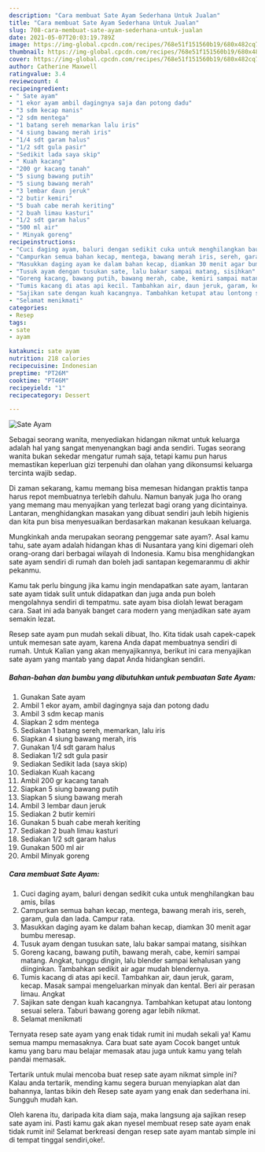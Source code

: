 ```yaml
---
description: "Cara membuat Sate Ayam Sederhana Untuk Jualan"
title: "Cara membuat Sate Ayam Sederhana Untuk Jualan"
slug: 708-cara-membuat-sate-ayam-sederhana-untuk-jualan
date: 2021-05-07T20:03:19.789Z
image: https://img-global.cpcdn.com/recipes/768e51f151560b19/680x482cq70/sate-ayam-foto-resep-utama.jpg
thumbnail: https://img-global.cpcdn.com/recipes/768e51f151560b19/680x482cq70/sate-ayam-foto-resep-utama.jpg
cover: https://img-global.cpcdn.com/recipes/768e51f151560b19/680x482cq70/sate-ayam-foto-resep-utama.jpg
author: Catherine Maxwell
ratingvalue: 3.4
reviewcount: 4
recipeingredient:
- " Sate ayam"
- "1 ekor ayam ambil dagingnya saja dan potong dadu"
- "3 sdm kecap manis"
- "2 sdm mentega"
- "1 batang sereh memarkan lalu iris"
- "4 siung bawang merah iris"
- "1/4 sdt garam halus"
- "1/2 sdt gula pasir"
- "Sedikit lada saya skip"
- " Kuah kacang"
- "200 gr kacang tanah"
- "5 siung bawang putih"
- "5 siung bawang merah"
- "3 lembar daun jeruk"
- "2 butir kemiri"
- "5 buah cabe merah keriting"
- "2 buah limau kasturi"
- "1/2 sdt garam halus"
- "500 ml air"
- " Minyak goreng"
recipeinstructions:
- "Cuci daging ayam, baluri dengan sedikit cuka untuk menghilangkan bau amis, bilas"
- "Campurkan semua bahan kecap, mentega, bawang merah iris, sereh, garam, gula dan lada. Campur rata."
- "Masukkan daging ayam ke dalam bahan kecap, diamkan 30 menit agar bumbu meresap."
- "Tusuk ayam dengan tusukan sate, lalu bakar sampai matang, sisihkan"
- "Goreng kacang, bawang putih, bawang merah, cabe, kemiri sampai matang. Angkat, tunggu dingin, lalu blender sampai kehalusan yang diinginkan. Tambahkan sedikit air agar mudah blendernya."
- "Tumis kacang di atas api kecil. Tambahkan air, daun jeruk, garam, kecap. Masak sampai mengeluarkan minyak dan kental. Beri air perasan limau. Angkat"
- "Sajikan sate dengan kuah kacangnya. Tambahkan ketupat atau lontong sesuai selera. Taburi bawang goreng agar lebih nikmat."
- "Selamat menikmati"
categories:
- Resep
tags:
- sate
- ayam

katakunci: sate ayam 
nutrition: 218 calories
recipecuisine: Indonesian
preptime: "PT26M"
cooktime: "PT46M"
recipeyield: "1"
recipecategory: Dessert

---
```



![Sate Ayam](https://img-global.cpcdn.com/recipes/768e51f151560b19/680x482cq70/sate-ayam-foto-resep-utama.jpg)

Sebagai seorang wanita, menyediakan hidangan nikmat untuk keluarga adalah hal yang sangat menyenangkan bagi anda sendiri. Tugas seorang  wanita bukan sekedar mengatur rumah saja, tetapi kamu pun harus memastikan keperluan gizi terpenuhi dan olahan yang dikonsumsi keluarga tercinta wajib sedap.

Di zaman  sekarang, kamu memang bisa memesan hidangan praktis tanpa harus repot membuatnya terlebih dahulu. Namun banyak juga lho orang yang memang mau menyajikan yang terlezat bagi orang yang dicintainya. Lantaran, menghidangkan masakan yang dibuat sendiri jauh lebih higienis dan kita pun bisa menyesuaikan berdasarkan makanan kesukaan keluarga. 



Mungkinkah anda merupakan seorang penggemar sate ayam?. Asal kamu tahu, sate ayam adalah hidangan khas di Nusantara yang kini digemari oleh orang-orang dari berbagai wilayah di Indonesia. Kamu bisa menghidangkan sate ayam sendiri di rumah dan boleh jadi santapan kegemaranmu di akhir pekanmu.

Kamu tak perlu bingung jika kamu ingin mendapatkan sate ayam, lantaran sate ayam tidak sulit untuk didapatkan dan juga anda pun boleh mengolahnya sendiri di tempatmu. sate ayam bisa diolah lewat beragam cara. Saat ini ada banyak banget cara modern yang menjadikan sate ayam semakin lezat.

Resep sate ayam pun mudah sekali dibuat, lho. Kita tidak usah capek-capek untuk memesan sate ayam, karena Anda dapat membuatnya sendiri di rumah. Untuk Kalian yang akan menyajikannya, berikut ini cara menyajikan sate ayam yang mantab yang dapat Anda hidangkan sendiri.

<!--inarticleads1-->

##### Bahan-bahan dan bumbu yang dibutuhkan untuk pembuatan Sate Ayam:

1. Gunakan  Sate ayam
1. Ambil 1 ekor ayam, ambil dagingnya saja dan potong dadu
1. Ambil 3 sdm kecap manis
1. Siapkan 2 sdm mentega
1. Sediakan 1 batang sereh, memarkan, lalu iris
1. Siapkan 4 siung bawang merah, iris
1. Gunakan 1/4 sdt garam halus
1. Sediakan 1/2 sdt gula pasir
1. Sediakan Sedikit lada (saya skip)
1. Sediakan  Kuah kacang
1. Ambil 200 gr kacang tanah
1. Siapkan 5 siung bawang putih
1. Siapkan 5 siung bawang merah
1. Ambil 3 lembar daun jeruk
1. Sediakan 2 butir kemiri
1. Gunakan 5 buah cabe merah keriting
1. Sediakan 2 buah limau kasturi
1. Sediakan 1/2 sdt garam halus
1. Gunakan 500 ml air
1. Ambil  Minyak goreng




<!--inarticleads2-->

##### Cara membuat Sate Ayam:

1. Cuci daging ayam, baluri dengan sedikit cuka untuk menghilangkan bau amis, bilas
1. Campurkan semua bahan kecap, mentega, bawang merah iris, sereh, garam, gula dan lada. Campur rata.
1. Masukkan daging ayam ke dalam bahan kecap, diamkan 30 menit agar bumbu meresap.
1. Tusuk ayam dengan tusukan sate, lalu bakar sampai matang, sisihkan
1. Goreng kacang, bawang putih, bawang merah, cabe, kemiri sampai matang. Angkat, tunggu dingin, lalu blender sampai kehalusan yang diinginkan. Tambahkan sedikit air agar mudah blendernya.
1. Tumis kacang di atas api kecil. Tambahkan air, daun jeruk, garam, kecap. Masak sampai mengeluarkan minyak dan kental. Beri air perasan limau. Angkat
1. Sajikan sate dengan kuah kacangnya. Tambahkan ketupat atau lontong sesuai selera. Taburi bawang goreng agar lebih nikmat.
1. Selamat menikmati




Ternyata resep sate ayam yang enak tidak rumit ini mudah sekali ya! Kamu semua mampu memasaknya. Cara buat sate ayam Cocok banget untuk kamu yang baru mau belajar memasak atau juga untuk kamu yang telah pandai memasak.

Tertarik untuk mulai mencoba buat resep sate ayam nikmat simple ini? Kalau anda tertarik, mending kamu segera buruan menyiapkan alat dan bahannya, lantas bikin deh Resep sate ayam yang enak dan sederhana ini. Sungguh mudah kan. 

Oleh karena itu, daripada kita diam saja, maka langsung aja sajikan resep sate ayam ini. Pasti kamu gak akan nyesel membuat resep sate ayam enak tidak rumit ini! Selamat berkreasi dengan resep sate ayam mantab simple ini di tempat tinggal sendiri,oke!.

